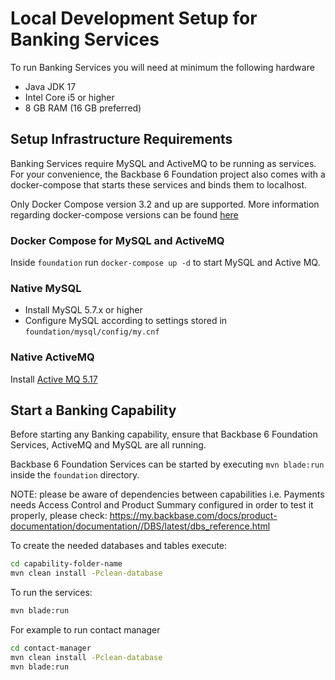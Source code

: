 # Local Development Setup for Banking Services

To run Banking Services you will need at minimum the following hardware

* Java JDK 17
* Intel Core i5 or higher
* 8 GB RAM (16 GB preferred)


## Setup Infrastructure Requirements

Banking Services require MySQL and ActiveMQ to be running as services. For your convenience, the Backbase 6 Foundation project also comes 
with a docker-compose that starts these services and binds them to localhost. 

Only Docker Compose version 3.2 and up are supported. More information regarding docker-compose versions can be found 
[here](https://docs.docker.com/compose/compose-file/compose-versioning/#compatibility-matrix)

### Docker Compose for MySQL and ActiveMQ

Inside `foundation` run `docker-compose up -d` to start MySQL and Active MQ.

### Native MySQL

* Install MySQL 5.7.x or higher
* Configure MySQL according to settings stored in `foundation/mysql/config/my.cnf`


### Native ActiveMQ

Install [Active MQ 5.17](https://activemq.apache.org/activemq-5017002-release)

## Start a Banking Capability

Before starting any Banking capability, ensure that Backbase 6 Foundation Services, ActiveMQ and MySQL are all running. 

Backbase 6 Foundation Services can be started by executing `mvn blade:run` inside the `foundation` directory. 

NOTE: please be aware of dependencies between capabilities i.e. Payments needs Access Control and Product Summary configured in order to test it properly, please check:
https://my.backbase.com/docs/product-documentation/documentation//DBS/latest/dbs_reference.html


To create the needed databases and tables execute:

```bash
cd capability-folder-name
mvn clean install -Pclean-database
```

To run the services:

```bash
mvn blade:run
```
For example to run contact manager

```bash
cd contact-manager
mvn clean install -Pclean-database
mvn blade:run
```
